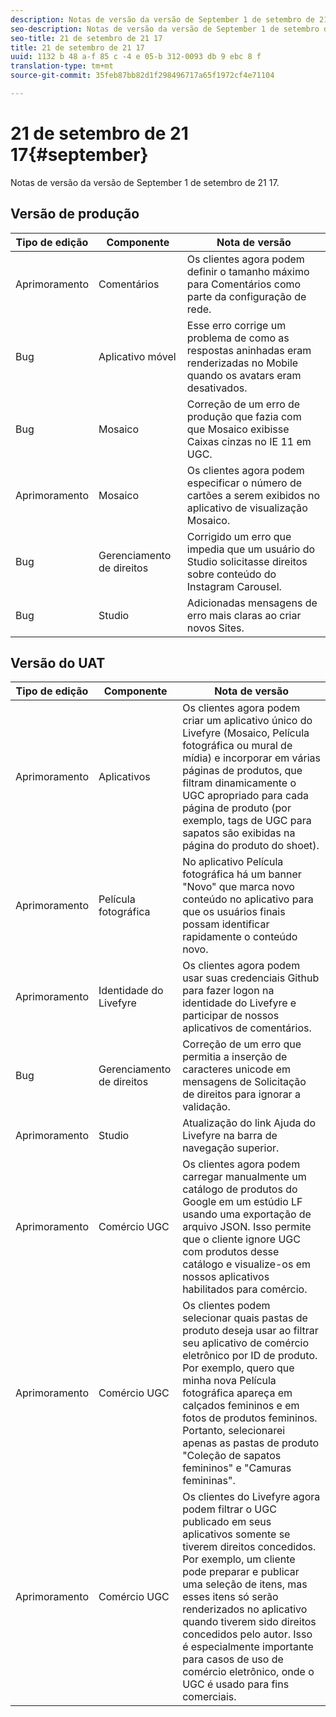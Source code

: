 ```yaml
---
description: Notas de versão da versão de September 1 de setembro de 21 17.
seo-description: Notas de versão da versão de September 1 de setembro de 21 17.
seo-title: 21 de setembro de 21 17
title: 21 de setembro de 21 17
uuid: 1132 b 48 a-f 85 c -4 e 05-b 312-0093 db 9 ebc 8 f
translation-type: tm+mt
source-git-commit: 35feb87bb82d1f298496717a65f1972cf4e71104

---
```



# 21 de setembro de 21 17{#september}

Notas de versão da versão de September 1 de setembro de 21 17.

## Versão de produção

| **Tipo de edição** | **Componente** | **Nota de versão** |
|---|---|---|
| Aprimoramento | Comentários | Os clientes agora podem definir o tamanho máximo para Comentários como parte da configuração de rede. |
| Bug | Aplicativo móvel | Esse erro corrige um problema de como as respostas aninhadas eram renderizadas no Mobile quando os avatars eram desativados. |
| Bug | Mosaico | Correção de um erro de produção que fazia com que Mosaico exibisse Caixas cinzas no IE 11 em UGC. |
| Aprimoramento | Mosaico | Os clientes agora podem especificar o número de cartões a serem exibidos no aplicativo de visualização Mosaico. |
| Bug | Gerenciamento de direitos | Corrigido um erro que impedia que um usuário do Studio solicitasse direitos sobre conteúdo do Instagram Carousel. |
| Bug | Studio | Adicionadas mensagens de erro mais claras ao criar novos Sites. |

## Versão do UAT

| **Tipo de edição** | **Componente** | **Nota de versão** |
|---|---|---|
| Aprimoramento | Aplicativos | Os clientes agora podem criar um aplicativo único do Livefyre (Mosaico, Película fotográfica ou mural de mídia) e incorporar em várias páginas de produtos, que filtram dinamicamente o UGC apropriado para cada página de produto (por exemplo, tags de UGC para sapatos são exibidas na página do produto do shoet). |
| Aprimoramento | Película fotográfica | No aplicativo Película fotográfica há um banner "Novo" que marca novo conteúdo no aplicativo para que os usuários finais possam identificar rapidamente o conteúdo novo. |
| Aprimoramento | Identidade do Livefyre | Os clientes agora podem usar suas credenciais Github para fazer logon na identidade do Livefyre e participar de nossos aplicativos de comentários. |
| Bug | Gerenciamento de direitos | Correção de um erro que permitia a inserção de caracteres unicode em mensagens de Solicitação de direitos para ignorar a validação. |
| Aprimoramento | Studio | Atualização do link Ajuda do Livefyre na barra de navegação superior. |
| Aprimoramento | Comércio UGC | Os clientes agora podem carregar manualmente um catálogo de produtos do Google em um estúdio LF usando uma exportação de arquivo JSON. Isso permite que o cliente ignore UGC com produtos desse catálogo e visualize-os em nossos aplicativos habilitados para comércio. |
| Aprimoramento | Comércio UGC | Os clientes podem selecionar quais pastas de produto deseja usar ao filtrar seu aplicativo de comércio eletrônico por ID de produto. Por exemplo, quero que minha nova Película fotográfica apareça em calçados femininos e em fotos de produtos femininos. Portanto, selecionarei apenas as pastas de produto "Coleção de sapatos femininos" e "Camuras femininas". |
| Aprimoramento | Comércio UGC | Os clientes do Livefyre agora podem filtrar o UGC publicado em seus aplicativos somente se tiverem direitos concedidos. Por exemplo, um cliente pode preparar e publicar uma seleção de itens, mas esses itens só serão renderizados no aplicativo quando tiverem sido direitos concedidos pelo autor. Isso é especialmente importante para casos de uso de comércio eletrônico, onde o UGC é usado para fins comerciais. |

